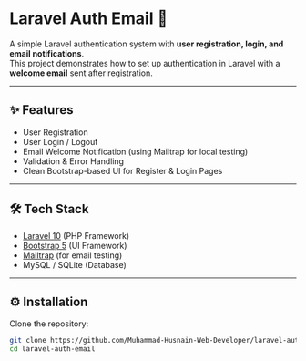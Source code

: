 # Laravel Auth Email 🚀

A simple Laravel authentication system with **user registration, login, and email notifications**.  
This project demonstrates how to set up authentication in Laravel with a **welcome email** sent after registration.

---

## ✨ Features
- User Registration
- User Login / Logout
- Email Welcome Notification (using Mailtrap for local testing)
- Validation & Error Handling
- Clean Bootstrap-based UI for Register & Login Pages

---

## 🛠️ Tech Stack
- [Laravel 10](https://laravel.com/) (PHP Framework)
- [Bootstrap 5](https://getbootstrap.com/) (UI Framework)
- [Mailtrap](https://mailtrap.io/) (for email testing)
- MySQL / SQLite (Database)

---

## ⚙️ Installation

Clone the repository:

```bash
git clone https://github.com/Muhammad-Husnain-Web-Developer/laravel-auth-email.git
cd laravel-auth-email
